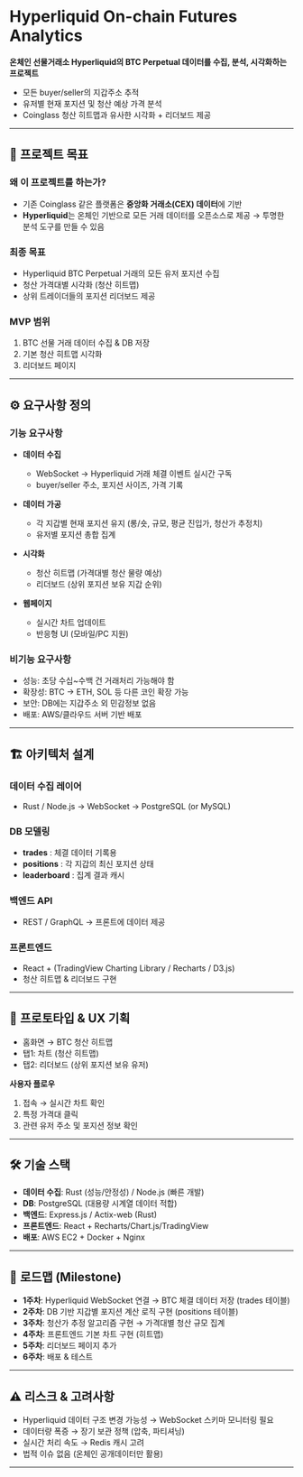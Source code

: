 # Hyperliquid On-chain Futures Analytics

**온체인 선물거래소 Hyperliquid의 BTC Perpetual 데이터를 수집, 분석, 시각화하는 프로젝트**  
- 모든 buyer/seller의 지갑주소 추적  
- 유저별 현재 포지션 및 청산 예상 가격 분석  
- Coinglass 청산 히트맵과 유사한 시각화 + 리더보드 제공  

---

## 📌 프로젝트 목표

### 왜 이 프로젝트를 하는가?
- 기존 Coinglass 같은 플랫폼은 **중앙화 거래소(CEX) 데이터**에 기반
- **Hyperliquid**는 온체인 기반으로 모든 거래 데이터를 오픈소스로 제공 → 투명한 분석 도구를 만들 수 있음

### 최종 목표
- Hyperliquid BTC Perpetual 거래의 모든 유저 포지션 수집
- 청산 가격대별 시각화 (청산 히트맵)
- 상위 트레이더들의 포지션 리더보드 제공

### MVP 범위
1. BTC 선물 거래 데이터 수집 & DB 저장  
2. 기본 청산 히트맵 시각화  
3. 리더보드 페이지  

---

## ⚙️ 요구사항 정의

### 기능 요구사항
- **데이터 수집**
  - WebSocket → Hyperliquid 거래 체결 이벤트 실시간 구독
  - buyer/seller 주소, 포지션 사이즈, 가격 기록  

- **데이터 가공**
  - 각 지갑별 현재 포지션 유지 (롱/숏, 규모, 평균 진입가, 청산가 추정치)
  - 유저별 포지션 총합 집계  

- **시각화**
  - 청산 히트맵 (가격대별 청산 물량 예상)
  - 리더보드 (상위 포지션 보유 지갑 순위)

- **웹페이지**
  - 실시간 차트 업데이트
  - 반응형 UI (모바일/PC 지원)

### 비기능 요구사항
- 성능: 초당 수십~수백 건 거래처리 가능해야 함
- 확장성: BTC → ETH, SOL 등 다른 코인 확장 가능
- 보안: DB에는 지갑주소 외 민감정보 없음
- 배포: AWS/클라우드 서버 기반 배포

---

## 🏗️ 아키텍처 설계

### 데이터 수집 레이어
- Rust / Node.js → WebSocket → PostgreSQL (or MySQL)

### DB 모델링
- **trades** : 체결 데이터 기록용  
- **positions** : 각 지갑의 최신 포지션 상태  
- **leaderboard** : 집계 결과 캐시  

### 백엔드 API
- REST / GraphQL → 프론트에 데이터 제공  

### 프론트엔드
- React + (TradingView Charting Library / Recharts / D3.js)  
- 청산 히트맵 & 리더보드 구현  

---

## 🎨 프로토타입 & UX 기획

- 홈화면 → BTC 청산 히트맵  
- 탭1: 차트 (청산 히트맵)  
- 탭2: 리더보드 (상위 포지션 보유 유저)  

**사용자 플로우**
1. 접속 → 실시간 차트 확인  
2. 특정 가격대 클릭  
3. 관련 유저 주소 및 포지션 정보 확인  

---

## 🛠️ 기술 스택

- **데이터 수집**: Rust (성능/안정성) / Node.js (빠른 개발)  
- **DB**: PostgreSQL (대용량 시계열 데이터 적합)  
- **백엔드**: Express.js / Actix-web (Rust)  
- **프론트엔드**: React + Recharts/Chart.js/TradingView  
- **배포**: AWS EC2 + Docker + Nginx  

---

## 🚀 로드맵 (Milestone)

- **1주차**: Hyperliquid WebSocket 연결 → BTC 체결 데이터 저장 (trades 테이블)  
- **2주차**: DB 기반 지갑별 포지션 계산 로직 구현 (positions 테이블)  
- **3주차**: 청산가 추정 알고리즘 구현 → 가격대별 청산 규모 집계  
- **4주차**: 프론트엔드 기본 차트 구현 (히트맵)  
- **5주차**: 리더보드 페이지 추가  
- **6주차**: 배포 & 테스트  

---

## ⚠️ 리스크 & 고려사항
- Hyperliquid 데이터 구조 변경 가능성 → WebSocket 스키마 모니터링 필요  
- 데이터량 폭증 → 장기 보관 정책 (압축, 파티셔닝)  
- 실시간 처리 속도 → Redis 캐시 고려  
- 법적 이슈 없음 (온체인 공개데이터만 활용)  

---


